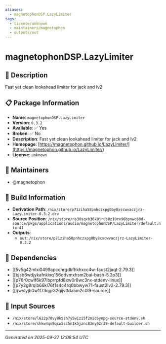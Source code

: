 ```yaml
---
aliases:
  - magnetophonDSP.LazyLimiter
tags:
  - license/unknown
  - maintainers/magnetophon
  - outputs/out
---
```


# magnetophonDSP.LazyLimiter

## 📝 Description

Fast yet clean lookahead limiter for jack and lv2

## 📋 Package Information

- **Name**: `magnetophonDSP.LazyLimiter`
- **Version**: `0.3.2`
- **Available**: ✅ Yes
- **Broken**: ✅ No
- **Description**: Fast yet clean lookahead limiter for jack and lv2
- **Homepage**: [https://magnetophon.github.io/LazyLimiter/](https://magnetophon.github.io/LazyLimiter/)
- **License**: `unknown`
## 👥 Maintainers

- @magnetophon


## 🔧 Build Information

- **Derivation Path**: `/nix/store/p71ziha58pnhczxpg0by8xscwvaczjrz-LazyLimiter-0.3.2.drv`
- **Source Position**: `/nix/store/ns30sqxb36k8jrds8z18rv96bpnwc60d-source/pkgs/applications/audio/magnetophonDSP/LazyLimiter/default.nix:41`
- **Outputs**:
  - `out`:  `/nix/store/p71ziha58pnhczxpg0by8xscwvaczjrz-LazyLimiter-0.3.2`

## 🔗 Dependencies

- [[5v5g42mlxi0499apcchrgdkfhkhxcc4w-faust2jaqt-2.79.3]]
- [[bjsb6wdjykafnkixq156qdvmxhsm2bai-bash-5.3p3]]
- [[p76r0cwlf6k97ibprrpfd8xw0r8wc3nx-stdenv-linux]]
- [[p7y2g8rqib66kl76f1s4c4rq0bbwyw71-faust2lv2-2.79.3]]
- [[qwvlyjb0w1f73qgr32qijv3da5m2c0l9-source]]

## 📁 Input Sources

- `/nix/store/l622p70vy8k5sh7y5wizi5f2mic6ynpg-source-stdenv.sh`
- `/nix/store/shkw4qm9qcw5sc5n1k5jznc83ny02r39-default-builder.sh`

---
*Generated on 2025-09-27 12:08:54 UTC*
